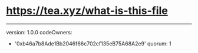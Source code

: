 # https://tea.xyz/what-is-this-file
---
version: 1.0.0
codeOwners:
  - '0xb46a7b8Ade1Bb2046f66c702cf135eB75A68A2e9'
quorum: 1
